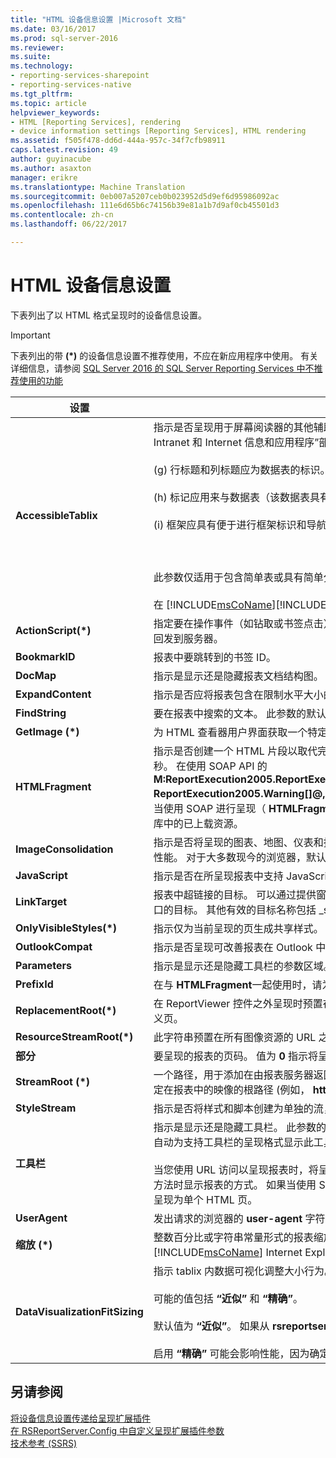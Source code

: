 ```yaml
---
title: "HTML 设备信息设置 |Microsoft 文档"
ms.date: 03/16/2017
ms.prod: sql-server-2016
ms.reviewer: 
ms.suite: 
ms.technology:
- reporting-services-sharepoint
- reporting-services-native
ms.tgt_pltfrm: 
ms.topic: article
helpviewer_keywords:
- HTML [Reporting Services], rendering
- device information settings [Reporting Services], HTML rendering
ms.assetid: f505f478-dd6d-444a-957c-34f7cfb98911
caps.latest.revision: 49
author: guyinacube
ms.author: asaxton
manager: erikre
ms.translationtype: Machine Translation
ms.sourcegitcommit: 0eb007a5207ceb0b023952d5d9ef6d95986092ac
ms.openlocfilehash: 111e6d65b6c74156b39e81a1b7d9af0cb45501d3
ms.contentlocale: zh-cn
ms.lasthandoff: 06/22/2017

---
```

# <a name="html-device-information-settings"></a>HTML 设备信息设置
下表列出了以 HTML 格式呈现时的设备信息设置。  
  
> [!IMPORTANT]  
>  下表列出的带 **(\*)** 的设备信息设置不推荐使用，不应在新应用程序中使用。 有关详细信息，请参阅 [SQL Server 2016 的 SQL Server Reporting Services 中不推荐使用的功能](../reporting-services/deprecated-features-in-sql-server-reporting-services-ssrs.md)   
  
|设置|“值”|  
|-------------|-----------|  
|**AccessibleTablix**|指示是否呈现用于屏幕阅读器的其他辅助元数据。 其他辅助元数据可导致所呈现的报表符合电子和信息技术辅助标准（第 508 节）文档的“基于 Web 的 Intranet 和 Internet 信息和应用程序”部分 (1194.22) 中的下列技术标准：<br /><br /> (g) 行标题和列标题应为数据表的标识。<br /><br /> (h) 标记应用来与数据表（该数据表具有行标题或列标题的两个或更多逻辑级别）的数据单元格和标题单元格关联。<br /><br /> (i) 框架应具有便于进行框架标识和导航的文本标题。<br /><br /> <br /><br /> 此参数仅适用于包含简单表或具有简单分组的矩阵结构的报表。 默认值是 **false**秒。<br /><br /> 在 [!INCLUDE[msCoName](../includes/msconame-md.md)][!INCLUDE[SPS2010](../includes/sps2010-md.md)]中支持此参数，但在 [!INCLUDE[msCoName](../includes/msconame-md.md)] [!INCLUDE[SPS2007](../includes/sps2007-md.md)]中则不支持。|  
|**ActionScript(\*)**|指定要在操作事件（如钻取或书签点击）发生时使用的 JavaScript 函数的名称。 如果指定了此参数，则操作事件将触发指定的 JavaScript 函数而不是回发到服务器。|  
|**BookmarkID**|报表中要跳转到的书签 ID。|  
|**DocMap**|指示是显示还是隐藏报表文档结构图。 此参数的默认值为 **true**。|  
|**ExpandContent**|指示是否应将报表包含在限制水平大小的表结构中。|  
|**FindString**|要在报表中搜索的文本。 此参数的默认值为空字符串。|  
|**GetImage (\*)**|为 HTML 查看器用户界面获取一个特定的图标。|  
|**HTMLFragment**|指示是否创建一个 HTML 片段以取代完整 HTML 文档。 HTML 片段在 TABLE 语句中包含报表内容，并忽略 HTML 和 BODY 元素。 默认值是 **false**秒。 在使用 SOAP API 的 **M:ReportExecution2005.ReportExecutionService.Render(System.String,System.String,System.String@,System.String@,System.String@, ReportExecution2005.Warning[]@,System.String[]@)** 方法以 HTML 格式呈现时，若想呈现含有图像的报表，则需要将此设备信息设置为 **True** 。 当使用 SOAP 进行呈现（ **HTMLFragment** 属性设置为 **true** ）时，将创建包含可用于正确地请求图像的会话信息的 URL。 图像必须为报表服务器数据库中的已上载资源。|  
|**ImageConsolidation**|指示是否将呈现的图表、地图、仪表和指示器图像合并为一个大图像。 当报表包含许多数据可视化项目时，图像合并有助于改善客户端浏览器中报表的性能。 对于大多数现今的浏览器，默认值均为 **true** 。|  
|**JavaScript**|指示是否在所呈现报表中支持 JavaScript。 默认值为 **true**。|  
|**LinkTarget**|报表中超链接的目标。 可以通过提供窗口的名称来确定窗口或框架的目标（如 **LinkTarget**=window_name），也可以使用 **LinkTarget**=_blank 确定新窗口的目标。 其他有效的目标名称包括 _self、_parent 和 _top。|  
|**OnlyVisibleStyles(\*)**|指示仅为当前呈现的页生成共享样式。|  
|**OutlookCompat**|指示是否呈现可改善报表在 Outlook 中的外观的额外元数据。 对于其他应用程序，默认值为 **false**。|  
|**Parameters**|指示是显示还是隐藏工具栏的参数区域。 如果您将此参数设置为值 **true**，将显示工具栏的参数区域。 此参数的默认值为 **true**。|  
|**PrefixId**|在与 **HTMLFragment**一起使用时，请为已创建的 HTML 碎片中的所有 **ID** 属性添加指定的前缀。|  
|**ReplacementRoot(\*)**|在 ReportViewer 控件之外呈现时预置在报表中的所有钻取、切换和书签链接之前的字符串。 例如，可使用此设置将用户的单击操作重定向到某个自定义页。|  
|**ResourceStreamRoot(\*)**|此字符串预置在所有图像资源的 URL 之前，如用于切换或排序的图像。|  
|**部分**|要呈现的报表的页码。 值为 **0** 指示将呈现报表的所有部分。 默认值是 **1**秒。|  
|**StreamRoot (\*)**|一个路径，用于添加在由报表服务器返回的 HTML 报表中 IMG 元素的 **src** 属性的值之前。 默认情况下，报表服务器提供此路径。 你可以使用此设置指定在报表中的映像的根路径 (例如， **http://\<服务器名 >/资源/companyimages**)。|  
|**StyleStream**|指示是否将样式和脚本创建为单独的流，而不是在文档中创建它们。 默认值是 **false**秒。|  
|**工具栏**|指示是显示还是隐藏工具栏。 此参数的默认值为 **true**。 如果此参数的值为 **false**，将忽略所有剩余的选项（文档结构图除外）。 如果您忽略此参数，则自动为支持工具栏的呈现格式显示此工具栏。<br /><br /> 当您使用 URL 访问以呈现报表时，将呈现报表查看器工具栏。 此工具栏不通过 SOAP API 呈现。 然而， **Toolbar** 设备信息设置影响使用 SOAP **Render** 方法时显示报表的方式。 如果当使用 SOAP 呈现到 HTML 时，此参数的值为 **true** ，则只呈现报表的第一部分。 如果值为 **false**，则整个 HTML 报表将呈现为单个 HTML 页。|  
|**UserAgent**|发出请求的浏览器的 **user-agent** 字符串，可在 HTTP 请求中找到。|  
|**缩放 (\*)**|整数百分比或字符串常量形式的报表缩放值。 标准字符串值包括 **Page Width** 和 **Whole Page**。 早于 Internet Explorer 5.0 的 [!INCLUDE[msCoName](../includes/msconame-md.md)] Internet Explorer 版本和所有非[!INCLUDE[msCoName](../includes/msconame-md.md)] 浏览器忽略此参数。 此参数的默认值为 **100**。|  
|**DataVisualizationFitSizing**|指示 tablix 内数据可视化调整大小行为。 这包括图表、仪表和地图。<br /><br /> 可能的值包括 **“近似”** 和 **“精确”**。<br /><br /> 默认值为 **“近似”**。 如果从 **rsreportserver.config** 文件删除该设置，则默认行为为 **“精确”**。<br /><br /> 启用 **“精确”** 可能会影响性能，因为确定精确大小所需的处理时间可能更长。|  
  
## <a name="see-also"></a>另请参阅  
 [将设备信息设置传递给呈现扩展插件](../reporting-services/report-server-web-service/net-framework/passing-device-information-settings-to-rendering-extensions.md)   
 [在 RSReportServer.Config 中自定义呈现扩展插件参数](../reporting-services/customize-rendering-extension-parameters-in-rsreportserver-config.md)   
 [技术参考 (SSRS)](../reporting-services/technical-reference-ssrs.md)  
  
  
